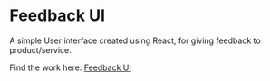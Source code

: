 # Feedback UI
A simple User interface created using React, for giving feedback to product/service.

Find the work here: [Feedback UI](feedbacku1.netlify.app)

